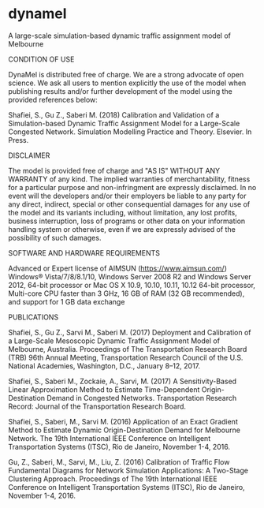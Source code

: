 # dynamel
A large-scale simulation-based dynamic traffic assignment model of Melbourne

CONDITION OF USE

DynaMel is distributed free of charge. We are a strong advocate of open science. We ask all users to mention explicitly the use of the model when publishing results and/or further development of the model using the provided references below:

Shafiei, S., Gu Z., Saberi M. (2018) Calibration and Validation of a Simulation-based Dynamic Traffic Assignment Model for a Large-Scale Congested Network. Simulation Modelling Practice and Theory. Elsevier. In Press.

DISCLAIMER 

The model is provided free of charge and "AS IS" WITHOUT ANY WARRANTY of any kind. The implied warranties of merchantability, fitness for a particular purpose and non-infringment are expressly disclaimed. In no event will the developers and/or their employers be liable to any party for any direct, indirect, special or other consequential damages for any use of the model and its variants including, without limitation, any lost profits, business interruption, loss of programs or other data on your information handling system or otherwise, even if we are expressly advised of the possibility of such damages.

SOFTWARE AND HARDWARE REQUIREMENTS

Advanced or Expert license of AIMSUN (https://www.aimsun.com/)
Windows® Vista/7/8/8.1/10, Windows Server 2008 R2 and Windows Server 2012, 64-bit processor or Mac OS X 10.9, 10.10, 10.11, 10.12 64-bit processor, Multi-core CPU faster than 3 GHz, 16 GB of RAM (32 GB recommended), and support for 1 GB data exchange

PUBLICATIONS

Shafiei, S., Gu Z., Sarvi M., Saberi M. (2017) Deployment and Calibration of a Large-Scale Mesoscopic Dynamic Traffic Assignment Model of Melbourne, Australia. Proceedings of The Transportation Research Board (TRB) 96th Annual Meeting, Transportation Research Council of the U.S. National Academies, Washington, D.C., January 8–12, 2017.

Shafiei, S., Saberi M., Zockaie, A., Sarvi, M. (2017) A Sensitivity-Based Linear Approximation Method to Estimate Time-Dependent Origin-Destination Demand in Congested Networks. Transportation Research Record: Journal of the Transportation Research Board.

Shafiei, S., Saberi, M., Sarvi M. (2016) Application of an Exact Gradient Method to Estimate Dynamic Origin-Destination Demand for Melbourne Network. The 19th International IEEE Conference on Intelligent Transportation Systems (ITSC), Rio de Janeiro, November 1-4, 2016.

Gu, Z., Saberi, M., Sarvi, M., Liu, Z. (2016) Calibration of Traffic Flow Fundamental Diagrams for Network Simulation Applications: A Two-Stage Clustering Approach. Proceedings of The 19th International IEEE Conference on Intelligent Transportation Systems (ITSC), Rio de Janeiro, November 1-4, 2016.

